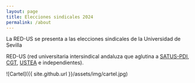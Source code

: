 ```yaml
---
layout: page
title: Elecciones sindicales 2024
permalink: /about
---
```


La RED-US se presenta a las elecciones sindicales de la Universidad de Sevilla

RED-US (red universitaria intersindical andaluza que aglutina a [SATUS-PDI](https://sat.us.es), [CGT](https://cgtaeducacion.org/cgt-ustea-y-sat-unen-fuerzas/), [USTEA](https://educacion.ustea.org/) e independientes).

![Cartel]({{ site.github.url }}/assets/img/cartel.jpg)



